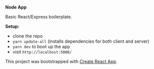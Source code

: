 **Node App**

Basic React/Express boilerplate.

**Setup:**

- clone the repo
- `yarn update-all` (installs dependencies for both client and server)
- `yarn dev` to boot up the app
- visit `http://localhost:5000/`

This project was bootstrapped with [Create React App](https://github.com/facebookincubator/create-react-app).
